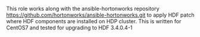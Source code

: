 This role works along with the ansible-hortonworks repository https://github.com/hortonworks/ansible-hortonworks.git to apply HDF patch where HDF components are installed on HDP cluster.
This is written for CentOS7 and tested for upgrading to HDF 3.4.0.4-1
